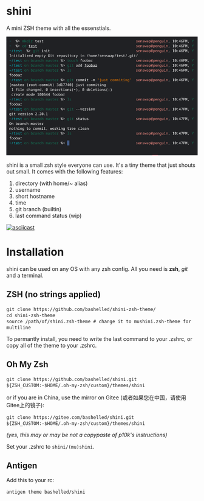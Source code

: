 # shini
A mini ZSH theme with all the essenstials.

![A photo of Shini in Chrome OS (Debian 10)](screenshot.png)

shini is a small zsh style everyone can use. It's a tiny theme that just shouts out small.
It comes with the following features:

1. directory (with home/~ alias)
2. username
3. short hostname
4. time
5. git branch (builtin)
6. last command status (wip)
 

[![asciicast](https://asciinema.org/a/387244.svg)](https://asciinema.org/a/387244)

# Installation

shini can be used on any OS with any zsh config. All you need is **zsh**, *git* and a terminal.

## ZSH (no strings applied)
```
git clone https://github.com/bashelled/shini-zsh-theme/
cd shini-zsh-theme
source /path/of/shini.zsh-theme # change it to mushini.zsh-theme for multiline
``` 
To permantly install, you need to write the last command to your .zshrc, or copy all of the theme to your .zshrc.

## Oh My Zsh
```
git clone https://github.com/bashelled/shini.git ${ZSH_CUSTOM:-$HOME/.oh-my-zsh/custom}/themes/shini
```
or if you are in China, use the mirror on Gitee (或者如果您在中国，请使用Gitee上的镜子):
```
git clone https://gitee.com/bashelled/shini.git ${ZSH_CUSTOM:-$HOME/.oh-my-zsh/custom}/themes/shini
```
*(yes, this may or may be not a copypaste of p10k's instructions)*


Set your .zshrc to  ```shini/(mu)shini```.

## Antigen
Add this to your rc:
```
antigen theme bashelled/shini
   
   
